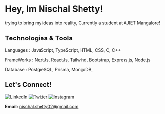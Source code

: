 # Hey, Im Nischal Shetty!
trying to bring my ideas into reality, Currently a student at AJIET Mangalore!

##  Technologies & Tools

Languages :
JavaScript,
TypeScript,
HTML,
CSS,
C,
C++

FrameWorks :
NextJs,
ReactJs,
Tailwind,
Bootstrap,
Express.js,
Node.js


Database :
PostgreSQL,
Prisma,
MongoDB,

## Let's Connect!

[![LinkedIn](https://img.shields.io/badge/-LinkedIn-white?style=flat&logo=linkedin&logoColor=blue)](https://www.linkedin.com/in/nischal-shetty-2ba446272/)
[![Twitter](https://img.shields.io/badge/-Twitter-1DA1F2?style=flat&logo=twitter&logoColor=white)](https://twitter.com/NischalShetty02)
[![Instagram](https://img.shields.io/badge/-Instagram-white?style=flat&logo=instagram&logoColor=purple)](https://www.instagram.com/nischal.shetty_2/)


**Email:** [nischal.shetty02@gmail.com](mailto:nischal.shetty02@gmail.com)
